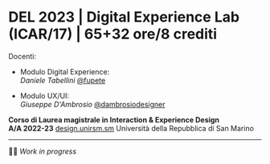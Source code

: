 # DEL 2023 | Digital Experience Lab (ICAR/17) | 65+32 ore/8 crediti

Docenti: 
- Modulo Digital Experience:  
_Daniele Tabellini_ [@fupete](http://github.com/fupete)
  
- Modulo UX/UI:  
_Giuseppe D'Ambrosio_ [@dambrosiodesigner](http://github.com/dambrosiodesigner) 

**Corso di Laurea magistrale in Interaction & Experience Design**   
**A/A 2022-23** [design.unirsm.sm](http://design.unirsm.sm)
Università della Repubblica di San Marino

---

🧑‍💻 _Work in progress_
